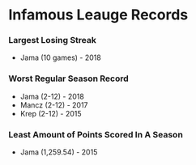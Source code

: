 # Infamous Leauge Records

### Largest Losing Streak
* Jama (10 games) - 2018

### Worst Regular Season Record
* Jama (2-12) - 2018
* Mancz (2-12) - 2017
* Krep (2-12) - 2015

### Least Amount of Points Scored In A Season
* Jama (1,259.54) - 2015
